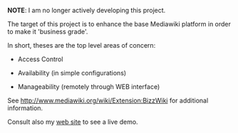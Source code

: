 **NOTE**: I am no longer actively developing this project.

The target of this project is to enhance the base Mediawiki platform in order to make it 'business grade'.

In short, theses are the top level areas of concern:

- Access Control

- Availability  (in simple configurations)

- Manageability  (remotely through WEB interface)

See http://www.mediawiki.org/wiki/Extension:BizzWiki for additional information.

Consult also my [web site](http://jldupont.com) to see a live demo.